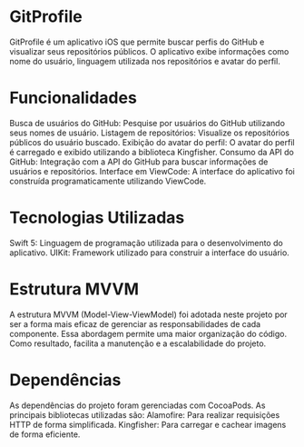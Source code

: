 # GitProfile

GitProfile é um aplicativo iOS que permite buscar perfis do GitHub e visualizar seus repositórios públicos. O aplicativo exibe informações como nome do usuário, linguagem utilizada nos repositórios e avatar do perfil.

# Funcionalidades

Busca de usuários do GitHub: Pesquise por usuários do GitHub utilizando seus nomes de usuário.
Listagem de repositórios: Visualize os repositórios públicos do usuário buscado.
Exibição do avatar do perfil: O avatar do perfil é carregado e exibido utilizando a biblioteca Kingfisher.
Consumo da API do GitHub: Integração com a API do GitHub para buscar informações de usuários e repositórios.
Interface em ViewCode: A interface do aplicativo foi construída programaticamente utilizando ViewCode.

# Tecnologias Utilizadas

Swift 5: Linguagem de programação utilizada para o desenvolvimento do aplicativo.
UIKit: Framework utilizado para construir a interface do usuário.

# Estrutura MVVM

A estrutura MVVM (Model-View-ViewModel) foi adotada neste projeto por ser a forma mais eficaz de gerenciar as responsabilidades de cada componente. Essa abordagem permite uma maior     organização do código. Como resultado, facilita a manutenção e a escalabilidade do projeto.


# Dependências

As dependências do projeto foram gerenciadas com CocoaPods. As principais bibliotecas utilizadas são:
Alamofire: Para realizar requisições HTTP de forma simplificada.
Kingfisher: Para carregar e cachear imagens de forma eficiente.

